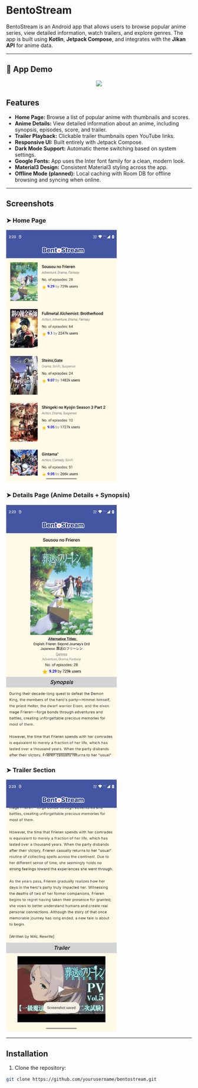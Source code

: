 # BentoStream

BentoStream is an Android app that allows users to browse popular anime series, view detailed information, watch trailers, and explore genres. The app is built using **Kotlin**, **Jetpack Compose**, and integrates with the **Jikan API** for anime data.

---

## 📱 App Demo

<p align="center">
  <img src="media/BentoStream_app_demo.gif" width="300" />
</p>

## Features

- **Home Page:** Browse a list of popular anime with thumbnails and scores.
- **Anime Details:** View detailed information about an anime, including synopsis, episodes, score, and trailer.
- **Trailer Playback:** Clickable trailer thumbnails open YouTube links.
- **Responsive UI:** Built entirely with Jetpack Compose.
- **Dark Mode Support:** Automatic theme switching based on system settings.
- **Google Fonts:** App uses the Inter font family for a clean, modern look.
- **Material3 Design:** Consistent Material3 styling across the app.
- **Offline Mode (planned):** Local caching with Room DB for offline browsing and syncing when online.

---

## Screenshots

### ➤ Home Page
<img src="media/home.jpg" width="300"/>

### ➤ Details Page (Anime Details + Synopsis)
<img src="media/synopsis.jpg" width="300"/>

### ➤ Trailer Section
<img src="media/trailer.jpg" width="300"/>

---

## Installation

1. Clone the repository:

```bash
git clone https://github.com/yourusername/bentostream.git
